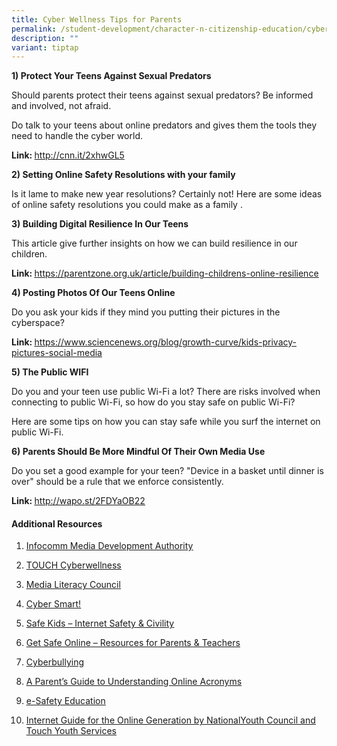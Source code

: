 ```yaml
---
title: Cyber Wellness Tips for Parents
permalink: /student-development/character-n-citizenship-education/cyber-wellness-tips-for-parents-2019/
description: ""
variant: tiptap
---
```

<p><strong>1) Protect Your Teens Against Sexual Predators</strong>
</p>
<p></p>
<p>Should parents protect their teens against sexual predators? Be informed
and involved, not afraid.&nbsp;
<br>
</p>
<p>Do talk to your teens about online predators and gives them the tools
they need to handle the cyber world.</p>
<p><strong>Link: </strong><a href="http://www.google.com/appserve/mkt/p/AF35woSaJ7eaT3Z13C-Xy1xu9ug5Js3ol29yewro4BVknC2Ru4Fkdx_y7Z9Vv-mfUGkdRpKEelx3yJc" rel="noopener noreferrer nofollow" target="_blank">http://cnn.it/2xhwGL5</a>
</p>
<p><strong>2)&nbsp;Setting Online Safety Resolutions with your family</strong>
</p>
<p></p>
<p>Is it lame to make new year resolutions? Certainly not! Here are some
ideas of online safety resolutions you could make as a family .</p>
<p></p>
<p><strong>3) Building Digital Resilience In Our Teens</strong>
</p>
<p>This article give further insights on how we can build resilience in our
children.</p>
<p><strong>Link: </strong><a href="https://parentzone.org.uk/article/building-childrens-online-resilience" rel="noopener noreferrer nofollow" target="_blank"><u>https://parentzone.org.uk/article/building-childrens-online-resilience</u></a>
</p>
<p><strong>4) Posting Photos Of Our Teens Online</strong>
</p>
<p>Do you ask your kids if they mind you putting their pictures in the cyberspace?</p>
<p><strong>Link: </strong><a href="https://www.sciencenews.org/blog/growth-curve/kids-privacy-pictures-social-media%20" rel="noopener noreferrer nofollow" target="_blank"><u>https://www.sciencenews.org/blog/growth-curve/kids-privacy-pictures-social-media</u></a><strong><br></strong>
</p>
<p><strong>5) The Public WIFI</strong>
</p>
<p></p>
<p>Do you and your teen use public Wi-Fi a lot? There are risks involved
when connecting to public Wi-Fi, so how do you stay safe on public Wi-Fi?
<br>
</p>
<p>Here are some tips on how you can stay safe while you surf the internet
on public Wi-Fi.</p>
<p></p>
<p><strong>6) Parents Should Be More Mindful Of Their Own Media Use</strong>
</p>
<p></p>
<p>Do you set a good example for your teen? "Device in a basket until dinner
is over" should be a rule that we enforce consistently.&nbsp;</p>
<p><strong>Link: </strong><a href="http://wapo.st/2FDYaOB22" rel="noopener noreferrer nofollow" target="_blank"><u>http://wapo.st/2FDYaOB22</u></a>
</p>
<h4><strong>Additional Resources&nbsp;</strong></h4>
<ol data-tight="true" class="tight">
<li>
<p><a href="https://www.imda.gov.sg/" rel="noopener noreferrer nofollow" target="_blank"><u>Infocomm Media Development Authority</u></a>
</p>
</li>
<li>
<p><a href="http://touchcyberwellness.org/" rel="noopener noreferrer nofollow" target="_blank"><u>TOUCH Cyberwellness</u></a>
</p>
</li>
<li>
<p><a href="http://www.medialiteracycouncil.sg/campaign2017/Pages/index.html" rel="noopener noreferrer nofollow" target="_blank"><u>Media Literacy Council</u></a>
</p>
</li>
<li>
<p><a href="http://www.cybersmart.org/" rel="noopener noreferrer nofollow" target="_blank"><u>Cyber Smart!</u></a>
</p>
</li>
<li>
<p><a href="http://www.safekids.com/" rel="noopener noreferrer nofollow" target="_blank"><u>Safe Kids – Internet Safety &amp; Civility</u></a>
</p>
</li>
<li>
<p><a href="https://www.getsafeonline.org/" rel="noopener noreferrer nofollow" target="_blank"><u>Get Safe Online – Resources for Parents &amp; Teachers</u></a>
</p>
</li>
<li>
<p><a href="http://www.cyberbullying.ca/" rel="noopener noreferrer nofollow" target="_blank"><u>Cyberbullying</u></a>
</p>
</li>
<li>
<p><a href="https://www.familyeducation.com/life/online-acronyms/parents-guide-understanding-online-texting-acronyms" rel="noopener noreferrer nofollow" target="_blank"><u>A Parent’s Guide to Understanding Online Acronyms</u></a>
</p>
</li>
<li>
<p><a href="http://www.isafe.org/" rel="noopener noreferrer nofollow" target="_blank"><u>e-Safety Education</u></a>
</p>
</li>
<li>
<p><a href="https://www.msf.gov.sg/Pages/default.aspx" rel="noopener noreferrer nofollow" target="_blank"><u>Internet Guide for the Online Generation by NationalYouth Council and Touch Youth Services</u></a>
</p>
</li>
</ol>
<p></p>
